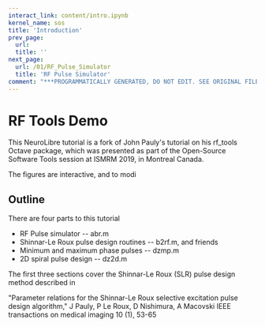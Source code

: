 ```yaml
---
interact_link: content/intro.ipynb
kernel_name: sos
title: 'Introduction'
prev_page:
  url: 
  title: ''
next_page:
  url: /01/RF_Pulse_Simulator
  title: 'RF Pulse Simulator'
comment: "***PROGRAMMATICALLY GENERATED, DO NOT EDIT. SEE ORIGINAL FILES IN /content***"
---
```


<h1>RF Tools Demo </h1>
    
This NeuroLibre tutorial is a fork of John Pauly's tutorial on his rf_tools Octave package, which was presented as part of the Open-Source Software Tools session at ISMRM 2019, in Montreal Canada.

The figures are interactive, and to modi

<h2> Outline </h2>

There are four parts to this tutorial
- RF Pulse simulator -- abr.m
- Shinnar-Le Roux pulse design routines -- b2rf.m, and friends
- Minimum and maximum phase pulses -- dzmp.m
- 2D spiral pulse design -- dz2d.m

The first three sections cover the Shinnar-Le Roux (SLR) pulse design method described in

"Parameter relations for the Shinnar-Le Roux selective excitation pulse design algorithm," J Pauly, P Le Roux, D Nishimura, A Macovski IEEE transactions on medical imaging 10 (1), 53-65
